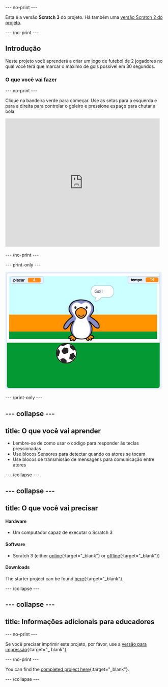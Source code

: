 --- no-print ---

Esta é a versão **Scratch 3** do projeto. Há também uma [versão Scratch 2 do projeto](https://projects.raspberrypi.org/en/projects/beat-the-goalie-scratch2).

--- /no-print ---

## Introdução

Neste projeto você aprenderá a criar um jogo de futebol de 2 jogadores no qual você terá que marcar o máximo de gols possível em 30 segundos.

### O que você vai fazer

--- no-print ---

Clique na bandeira verde para começar. Use as setas para a esquerda e para a direita para controlar o goleiro e pressione <kbd>espaço</kbd> para chutar a bola.

<div class="scratch-preview">
  <iframe allowtransparency="true" width="485" height="402" src="https://scratch.mit.edu/projects/embed/285942132/?autostart=false" frameborder="0" scrolling="no"></iframe>
</div>

--- /no-print ---

--- print-only ---

![captura de tela do jogo](images/goalie-final.png)

--- /print-only ---

--- collapse ---
---
title: O que você vai aprender
---

- Lembre-se de como usar o código para responder às teclas pressionadas
- Use blocos Sensores para detectar quando os atores se tocam
- Use blocos de transmissão de mensagens para comunicação entre atores

--- /collapse ---

--- collapse ---
---
title: O que você vai precisar
---

#### Hardware

+ Um computador capaz de executar o Scratch 3

#### Software

+ Scratch 3 (either [online](https://rpf.io/scratchon){:target="_blank"} or [offline](https://rpf.io/scratchoff){:target="_blank"})

#### Downloads

The starter project can be found [here](https://rpf.io/p/en/beat-the-goalie-go){:target="_blank"}.

--- /collapse ---

--- collapse ---
---
title: Informações adicionais para educadores
---

--- no-print ---

Se você precisar imprimir este projeto, por favor, use a [versão para impressão](https://projects.raspberrypi.org/en/projects/beat-the-goalie/print){:target="_ blank"}.

--- /no-print ---

You can find the [completed project here](https://rpf.io/p/en/beat-the-goalie-get){:target="_blank"}.

--- /collapse ---

